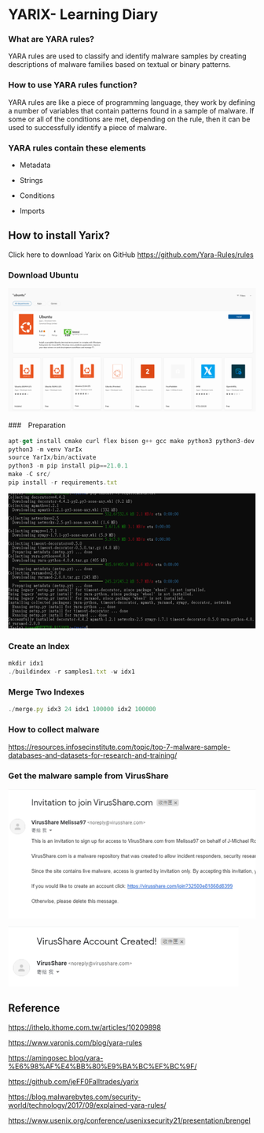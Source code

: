 # YARIX- Learning Diary

### What are YARA rules?

YARA rules are used to classify and identify malware samples by creating descriptions of malware families based on textual or binary patterns.

### How to use YARA rules function?

YARA rules are like a piece of programming language, they work by defining a number of variables that contain patterns found in a sample of malware. If some or all of the conditions are met, depending on the rule, then it can be used to successfully identify a piece of malware.

### YARA rules contain these elements

- Metadata

- Strings 

- Conditions

- Imports

## How to install Yarix?
Click here to download Yarix on GitHub
https://github.com/Yara-Rules/rules

### Download Ubuntu

![Ubuntu](https://github.com/LilyWu0719/YARA-rules/blob/master/scr/Ubuntu.png)

###　Preparation

```javascript
apt-get install cmake curl flex bison g++ gcc make python3 python3-dev python3-venv zlib1g zlib1g-dev wget
python3 -m venv YarIx
source YarIx/bin/activate
python3 -m pip install pip==21.0.1
make -C src/
pip install -r requirements.txt
```

![In(1)](https://github.com/LilyWu0719/YARA-rules/blob/master/scr/In(1).png)

### Create an Index

```javascript
mkdir idx1
./buildindex -r samples1.txt -w idx1
```

### Merge Two Indexes

```javascript
./merge.py idx3 24 idx1 100000 idx2 100000
```

### How to collect malware
https://resources.infosecinstitute.com/topic/top-7-malware-sample-databases-and-datasets-for-research-and-training/
### Get the malware sample from VirusShare 

![In(3)](https://github.com/LilyWu0719/YARA-rules/blob/master/scr/In(3).png)

![In(2)](https://github.com/LilyWu0719/YARA-rules/blob/master/scr/In(2).png)

## Reference

https://ithelp.ithome.com.tw/articles/10209898

https://www.varonis.com/blog/yara-rules

https://amingosec.blog/yara-%E6%98%AF%E4%BB%80%E9%BA%BC%EF%BC%9F/

https://github.com/jeFF0Falltrades/yarix

https://blog.malwarebytes.com/security-world/technology/2017/09/explained-yara-rules/

https://www.usenix.org/conference/usenixsecurity21/presentation/brengel
